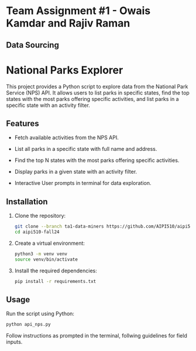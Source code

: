 # Team Assignment #1 - Owais Kamdar and Rajiv Raman
## Data Sourcing

# National Parks Explorer


This project provides a Python script to explore data from the National Park Service (NPS) API. It allows users to list parks in specific states, find the top states with the most parks offering specific activities, and list parks in a specific state with an activity filter.


## Features


- Fetch available activities from the NPS API.


- List all parks in a specific state with full name and address.
- Find the top N states with the most parks offering specific activities.
- Display parks in a given state with an activity filter.
- Interactive User prompts in terminal for data exploration.


## Installation


1. Clone the repository:


   ```bash
   git clone --branch ta1-data-miners https://github.com/AIPI510/aipi510-fall24.git
   cd aipi510-fall24
   ```


2. Create a virtual environment:


   ```bash
   python3 -m venv venv
   source venv/bin/activate
   ```


3. Install the required dependencies:


   ```bash
   pip install -r requirements.txt
   ```



## Usage


Run the script using Python:


```bash
python api_nps.py
```

Follow instructions as prompted in the terminal, follwing guidelines for field inputs.




